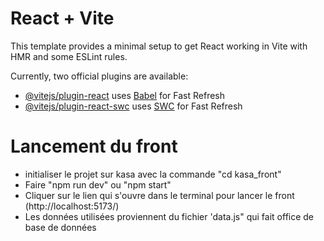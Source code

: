 # React + Vite

This template provides a minimal setup to get React working in Vite with HMR and some ESLint rules.

Currently, two official plugins are available:

- [@vitejs/plugin-react](https://github.com/vitejs/vite-plugin-react/blob/main/packages/plugin-react/README.md) uses [Babel](https://babeljs.io/) for Fast Refresh
- [@vitejs/plugin-react-swc](https://github.com/vitejs/vite-plugin-react-swc) uses [SWC](https://swc.rs/) for Fast Refresh



# Lancement du front
- initialiser le projet sur kasa avec la commande "cd kasa_front"
- Faire "npm run dev" ou "npm start"
- Cliquer sur le lien qui s'ouvre dans le terminal pour lancer le front (http://localhost:5173/)
- Les données utilisées proviennent du fichier 'data.js" qui fait office de base de données
